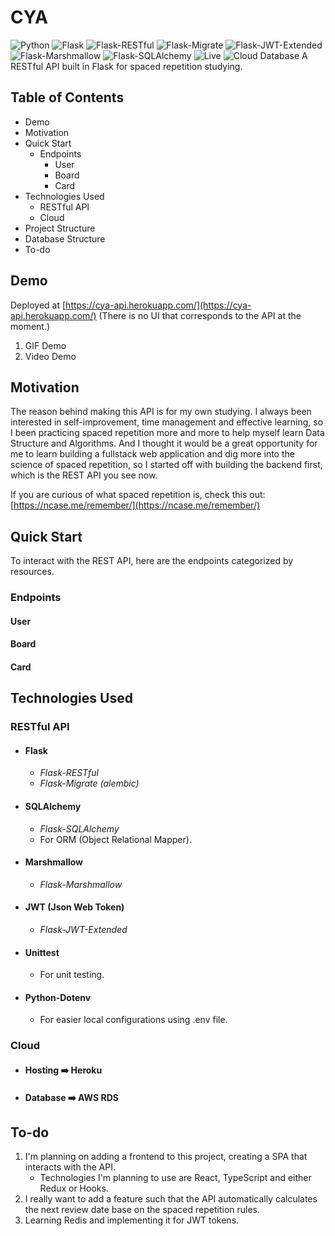# CYA
![Python](https://img.shields.io/badge/Python-3.7+-blue.svg?logo=python&longCache=true&logoColor=white&colorB=5e81ac&style=flat-square&colorA=4c566a) ![Flask](https://img.shields.io/badge/Flask-1.1.2-blue.svg?longCache=true&logo=flask&style=flat-square&logoColor=white&colorB=5e81ac&colorA=4c566a) ![Flask-RESTful](https://img.shields.io/badge/Flask--RESTful-0.3.8-blue.svg?longCache=true&logo=flask&style=flat-square&logoColor=white&colorB=5e81ac&colorA=4c566a) ![Flask-Migrate](https://img.shields.io/badge/Flask--Migrate-2.5.3-blue.svg?longCache=true&logo=flask&style=flat-square&logoColor=white&colorB=5e81ac&colorA=4c566a) ![Flask-JWT-Extended](https://img.shields.io/badge/Flask--JWT--Extended-3.24.1-blue.svg?longCache=true&logo=json-web-tokens&style=flat-square&logoColor=white&colorB=5e81ac&colorA=4c566a)![Flask-Marshmallow](https://img.shields.io/badge/Flask--Marshmallow-0.12.0-blue.svg?longCache=true&logo=flask&style=flat-square&logoColor=white&colorB=5e81ac&colorA=4c566a) ![Flask-SQLAlchemy](https://img.shields.io/badge/Flask--SQLAlchemy-2.3.2-red.svg?longCache=true&style=flat-square&logo=scala&logoColor=white&colorA=4c566a&colorB=bf616a) ![Live](https://img.shields.io/badge/API-Live%20on%20Heroku-green.svg?style=flat-square&logo=heroku&colorA=4c566a&colorB=a3be8c) ![Cloud Database](https://img.shields.io/badge/Database-Live%20on%20AWS%20RDS-green.svg?style=flat-square&logo=amazon-aws&colorA=4c566a&colorB=a3be8c)
A RESTful API built in Flask for spaced repetition studying.

  

## Table of Contents

 - Demo
 - Motivation
 - Quick Start
	 - Endpoints
		 - User
		 - Board
		 - Card
- Technologies Used
	 - RESTful API
	 - Cloud 
- Project Structure
- Database Structure
- To-do

  

## Demo

Deployed at [https://cya-api.herokuapp.com/](https://cya-api.herokuapp.com/) (There is no UI that corresponds to the API at the moment.)

 1. GIF Demo
 2. Video Demo

  

## Motivation
The reason behind making this API is for my own studying. I always been interested in self-improvement, time management and effective learning, so I been practicing spaced repetition more and more to help myself learn Data Structure and Algorithms. And I thought it would be a great opportunity for me to learn building a fullstack web application and dig more into the science of spaced repetition, so I started off with building the backend first, which is the REST API you see now.

If you are curious of what spaced repetition is, check this out: [https://ncase.me/remember/](https://ncase.me/remember/)
  

## Quick Start
To interact with the REST API, here are the endpoints categorized by resources.

### Endpoints
#### User
#### Board
#### Card

## Technologies Used
### RESTful API
 - #### Flask
	 - *Flask-RESTful*
	 - *Flask-Migrate (alembic)*
 - #### SQLAlchemy
	 - *Flask-SQLAlchemy*
	 - For ORM (Object Relational Mapper).
- #### Marshmallow
	- *Flask-Marshmallow*
- #### JWT (Json Web Token)
	- *Flask-JWT-Extended*
- #### Unittest
	- For unit testing.
- #### Python-Dotenv
	- For easier local configurations using .env file.

### Cloud

 - #### Hosting :arrow_right: Heroku
 - #### Database :arrow_right: AWS RDS

## To-do

 1. I'm planning on adding a frontend to this project, creating a SPA that interacts with the API.
	 - Technologies I'm planning to use are React, TypeScript and either Redux or Hooks.
 2. I really want to add a feature such that the API automatically calculates the next review date base on the spaced repetition rules.
 3. Learning Redis and implementing it for JWT tokens.
